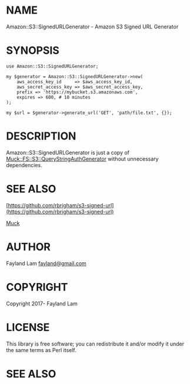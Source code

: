 # NAME

Amazon::S3::SignedURLGenerator - Amazon S3 Signed URL Generator

# SYNOPSIS

    use Amazon::S3::SignedURLGenerator;

    my $generator = Amazon::S3::SignedURLGenerator->new(
        aws_access_key_id     => $aws_access_key_id,
        aws_secret_access_key => $aws_secret_access_key,
        prefix => 'https://mybucket.s3.amazonaws.com',
        expires => 600, # 10 minutes
    );

    my $url = $generator->generate_url('GET', 'path/file.txt', {});

# DESCRIPTION

Amazon::S3::SignedURLGenerator is just a copy of [Muck::FS::S3::QueryStringAuthGenerator](https://metacpan.org/pod/Muck::FS::S3::QueryStringAuthGenerator) without unnecessary dependencies.

# SEE ALSO

[https://github.com/rbrigham/s3-signed-url](https://github.com/rbrigham/s3-signed-url)

[Muck](https://metacpan.org/pod/Muck)

# AUTHOR

Fayland Lam <fayland@gmail.com>

# COPYRIGHT

Copyright 2017- Fayland Lam

# LICENSE

This library is free software; you can redistribute it and/or modify
it under the same terms as Perl itself.

# SEE ALSO
